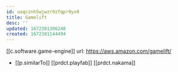 ```yaml
---
id: uaqcznh5wjwzr9zfqpr9yx0
title: Gamelift
desc: ''
updated: 1672301306248
created: 1672301144494
---
```


[[c.software.game-engine]]
url: https://aws.amazon.com/gamelift/

- [[p.similarTo]] [[prdct.playfab]] [[prdct.nakama]]
